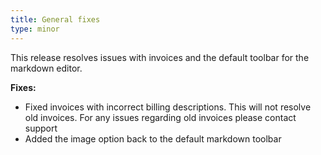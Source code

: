 ```yaml
---
title: General fixes
type: minor
---
```

This release resolves issues with invoices and the default toolbar for the markdown editor.

**Fixes:**

* Fixed invoices with incorrect billing descriptions. This will not resolve old invoices. For any issues regarding old invoices please contact support
* Added the image option back to the default markdown toolbar
